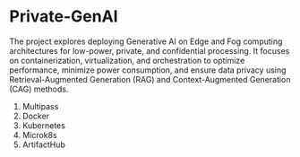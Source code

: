 # Private-GenAI
The project explores deploying Generative AI on Edge and Fog computing architectures for low-power, private, and confidential processing. It focuses on containerization, virtualization, and orchestration to optimize performance, minimize power consumption, and ensure data privacy using Retrieval-Augmented Generation (RAG) and Context-Augmented Generation (CAG) methods.

1. Multipass
2. Docker
3. Kubernetes
4. Microk8s
5. ArtifactHub
